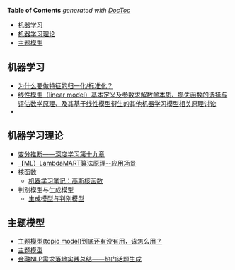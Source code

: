 <!-- START doctoc generated TOC please keep comment here to allow auto update -->
<!-- DON'T EDIT THIS SECTION, INSTEAD RE-RUN doctoc TO UPDATE -->
**Table of Contents**  *generated with [DocToc](https://github.com/thlorenz/doctoc)*

- [机器学习](#机器学习)
- [机器学习理论](#机器学习理论)
- [主题模型](#主题模型)

<!-- END doctoc generated TOC please keep comment here to allow auto update -->


## 机器学习
- [为什么要做特征的归一化/标准化？](https://mp.weixin.qq.com/s/vn3Rx38zCgFj-YGCTuvekA)
- [线性模型（linear model）基本定义及参数求解数学本质、损失函数的选择与评估数学原理、及其基于线性模型衍生的其他机器学习模型相关原理讨论](https://www.cnblogs.com/LittleHann/p/10498579.html#_label5)
- 

## 机器学习理论
- [变分推断——深度学习第十九章](https://zhuanlan.zhihu.com/p/49401976)
- [【ML】LambdaMART算法原理--应用场景](https://blog.csdn.net/pearl8899/article/details/105597423)
- 核函数
  - [机器学习笔记：高斯核函数](https://blog.csdn.net/bjchenxu/article/details/107478708)
- 判别模型与生成模型
  - [生成模型与判别模型](https://blog.csdn.net/zouxy09/article/details/8195017)


## 主题模型
- [主题模型(topic model)到底还有没有用，该怎么用？](https://www.zhihu.com/question/34801598/answer/765580727)
- [主题模型](https://blog.csdn.net/jiayalu/article/details/100533184)
- [金融NLP需求落地实践总结——热门话题生成](https://zhuanlan.zhihu.com/p/268564361)